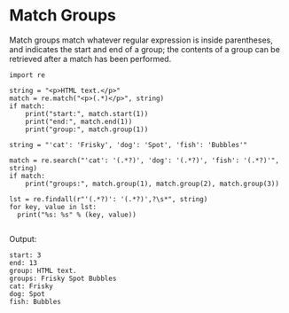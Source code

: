 # Match Groups

Match groups match whatever regular expression is inside parentheses, and indicates the start and end of a group; the contents of a group can be retrieved after a match has been performed.



```
import re

string = "<p>HTML text.</p>"
match = re.match("<p>(.*)</p>", string)
if match:
    print("start:", match.start(1))
    print("end:", match.end(1))
    print("group:", match.group(1))

string = "'cat': 'Frisky', 'dog': 'Spot', 'fish': 'Bubbles'"

match = re.search("'cat': '(.*?)', 'dog': '(.*?)', 'fish': '(.*?)'", string)
if match:
    print("groups:", match.group(1), match.group(2), match.group(3))
    
lst = re.findall(r"'(.*?)': '(.*?)',?\s*", string)
for key, value in lst:
  print("%s: %s" % (key, value))
 
```

Output:

```
start: 3
end: 13
group: HTML text.
groups: Frisky Spot Bubbles
cat: Frisky
dog: Spot
fish: Bubbles
```



